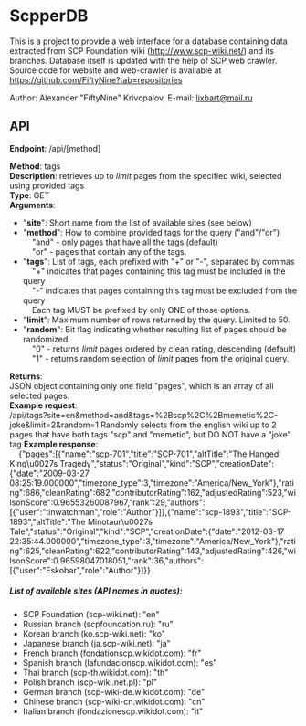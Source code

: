 ScpperDB
=======================

This is a project to provide a web interface for a database containing data extracted from SCP Foundation wiki (http://www.scp-wiki.net/) and its branches.
Database itself is updated with the help of SCP web crawler.
Source code for website and web-crawler is available at https://github.com/FiftyNine?tab=repositories

Author: Alexander "FiftyNine" Krivopalov, E-mail: lixbart@mail.ru

## API

**Endpoint**: /api/[method]

**Method**: tags  
**Description**: retrieves up to *limit* pages from the specified wiki, selected using provided tags  
**Type**: GET  
**Arguments**:  
+ "**site**": Short name from the list of available sites (see below)  
+ "**method**": How to combine provided tags for the query ("and"/"or")     
&nbsp;&nbsp;&nbsp;&nbsp;"and" - only pages that have all the tags (default)  
&nbsp;&nbsp;&nbsp;&nbsp;"or" - pages that contain any of the tags.  
+ "**tags**": List of tags, each prefixed with "+" or "-", separated by commas  
&nbsp;&nbsp;&nbsp;&nbsp;"+" indicates that pages containing this tag must be included in the query  
&nbsp;&nbsp;&nbsp;&nbsp;"-" indicates that pages containing this tag must be excluded from the query  
&nbsp;&nbsp;&nbsp;&nbsp;Each tag MUST be prefixed by only ONE of those options.  
+ "**limit**": Maximum number of rows returned by the query. Limited to 50.  
+ "**random**": Bit flag indicating whether resulting list of pages should be randomized.  
&nbsp;&nbsp;&nbsp;&nbsp;"0" - returns *limit* pages ordered by clean rating, descending (default)  
&nbsp;&nbsp;&nbsp;&nbsp;"1" - returns random selection of *limit* pages from the original query.  

**Returns**:  
JSON object containing only one field "pages", which is an array of all selected pages.  
**Example request**:  
/api/tags?site=en&method=and&tags=%2Bscp%2C%2Bmemetic%2C-joke&limit=2&random=1
Randomly selects from the english wiki up to 2 pages that have both tags "scp" and "memetic", but DO NOT have a "joke" tag
**Example response**:  
&nbsp;&nbsp;&nbsp;&nbsp;{"pages":[{"name":"scp-701","title":"SCP-701","altTitle":"The Hanged King\u0027s Tragedy","status":"Original","kind":"SCP","creationDate":{"date":"2009-03-27 08:25:19.000000","timezone_type":3,"timezone":"America\/New_York"},"rating":686,"cleanRating":682,"contributorRating":162,"adjustedRating":523,"wilsonScore":0.96553260087967,"rank":29,"authors":[{"user":"tinwatchman","role":"Author"}]},{"name":"scp-1893","title":"SCP-1893","altTitle":"The Minotaur\u0027s Tale","status":"Original","kind":"SCP","creationDate":{"date":"2012-03-17 22:35:44.000000","timezone_type":3,"timezone":"America\/New_York"},"rating":625,"cleanRating":622,"contributorRating":143,"adjustedRating":426,"wilsonScore":0.96598047018051,"rank":36,"authors":[{"user":"Eskobar","role":"Author"}]}}  

##### List of available sites (API names in quotes):  
+ SCP Foundation (scp-wiki.net):                  "en"  
+ Russian branch (scpfoundation.ru):              "ru"  
+ Korean branch (ko.scp-wiki.net):                "ko"  
+ Japanese branch (ja.scp-wiki.net):              "ja"  
+ French branch (fondationscp.wikidot.com):       "fr"  
+ Spanish branch (lafundacionscp.wikidot.com):    "es"  
+ Thai branch (scp-th.wikidot.com):               "th"  
+ Polish branch (scp-wiki.net.pl):                "pl"  
+ German branch (scp-wiki-de.wikidot.com):        "de"  
+ Chinese branch (scp-wiki-cn.wikidot.com):       "cn"  
+ Italian branch (fondazionescp.wikidot.com):     "it"  

